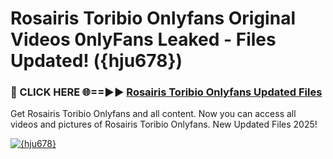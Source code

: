 # Rosairis Toribio Onlyfans Original Videos 0nlyFans Leaked - Files Updated! ({hju678})

<h3>🔴 CLICK HERE 🌐==►► <a href="https://tinyurl.com/ms9xzufz" rel="nofollow">Rosairis Toribio Onlyfans Updated Files</a></h3>

Get Rosairis Toribio Onlyfans and all content. Now you can access all videos and pictures of Rosairis Toribio Onlyfans. New Updated Files 2025!

[![{hju678}](https://i.imgur.com/PQ7UWWw.gif)](https://tinyurl.com/ms9xzufz)